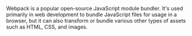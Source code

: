 Webpack is a popular open-source JavaScript module bundler. It's used primarily in web development to bundle JavaScript files for usage in a browser, but it can also transform or bundle various other types of assets such as HTML, CSS, and images.
